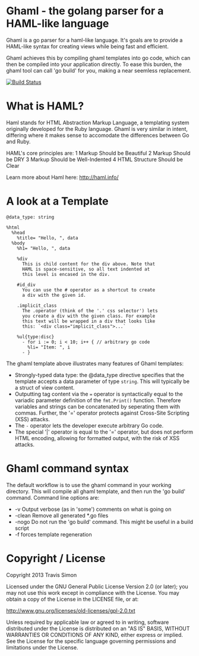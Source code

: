 Ghaml - the golang parser for a HAML-like language
=====

Ghaml is a go parser for a haml-like language. It's goals are to provide a
HAML-like syntax for creating views while being fast and efficient.

Ghaml achieves this by compiling ghaml templates into go code, which can then
be compiled into your application directly. To ease this burden, the ghaml tool
can call 'go build' for you, making a near seemless replacement.

[![Build Status](https://travis-ci.org/travissimon/ghaml.png)](https://travis-ci.org/travissimon/ghaml)

What is HAML?
=============
Haml stands for HTML Abstraction Markup Language, a templating system originally
developed for the Ruby language. Ghaml is very similar in intent, differing where
it makes sense to accomodate the differences between Go and Ruby.

HAML's core principles are:
1 Markup Should be Beautiful
2 Markup Should be DRY
3 Markup Should be Well-Indented
4 HTML Structure Should be Clear

Learn more about Haml here: http://haml.info/

A look at a Template
====================

    @data_type: string

    %html
      %head
        %title= "Hello, ", data
      %body
        %h1= "Hello, ", data
        
        %div
          This is child content for the div above. Note that
		  HAML is space-sensitive, so all text indented at
          this level is encased in the div.
    
        #id_div
          You can use the # operator as a shortcut to create
          a div with the given id.

        .implicit_class
          The .operator (think of the '.' css selector') lets
          you create a div with the given class. For example
          this text will be wrapped in a div that looks like
          this: `<div class="implicit_class">...`
		
        %ul{type:disc}
          - for i := 0; i < 10; i++ { // arbitrary go code
            %li= "Item: ", i
          - }

The ghaml template above illustrates many features of Ghaml templates:

* Strongly-typed data type: the @data_type directive specifies that the 
  template accepts a data parameter of type `string`. This will typically
  be a struct of view content.
* Outputting tag content via the `=` operator is syntactically equal to
  the variadic parameter definition of the `fmt.Print()` function. Therefore
  variables and strings can be concatenated by seperating them with commas.
  Further, the '=' operator protects against Cross-Site Scripting (XSS) attacks.
* The `-` operator lets the developer execute arbitrary Go code.
* The special '|' operator is equal to the '=' operator, but does not perform
  HTML encoding, allowing for formatted output, with the risk of XSS attacks.

Ghaml command syntax
====================

The default workflow is to use the ghaml command in your working directory.
This will compile all ghaml template, and then run the 'go build' command.
Command line options are:

* -v Output verbose (as in 'some') comments on what is going on
* -clean Remove all generated *.go files
* -nogo Do not run the 'go build' command. This might be useful in a
   build script
* -f forces template regeneration


Copyright / License
===================
Copyright 2013 Travis Simon

Licensed under the GNU General Public License Version 2.0 (or later); you may not use this work except in compliance with the License. You may obtain a copy of the License in the LICENSE file, or at:

http://www.gnu.org/licenses/old-licenses/gpl-2.0.txt

Unless required by applicable law or agreed to in writing, software distributed under the License is distributed on an "AS IS" BASIS, WITHOUT WARRANTIES OR CONDITIONS OF ANY KIND, either express or implied. See the License for the specific language governing permissions and limitations under the License.